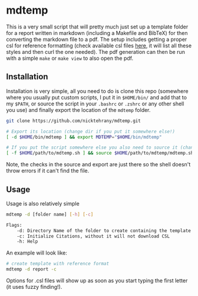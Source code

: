# mdtemp

This is a very small script that will pretty much just set up a template folder for a report written in markdown
(including a Makefile and BibTeX) for then converting the markdown file to a pdf. The setup includes getting a proper
csl for reference formatting (check available csl files [here](https://github.com/citation-style-language/styles), it
will list all these styles and then curl the one needed). The pdf generation can then be run with a simple `make` or
`make view` to also open the pdf.

## Installation

Installation is very simple, all you need to do is clone this repo (somewhere where you usually put custom scripts, I
put it in `$HOME/bin/` and add that to my `$PATH`, or source the script in your `.bashrc` or `.zshrc` or any other shell you use) and finally
export the location of the `mdtemp` folder.

```bash
git clone https://github.com/nicktehrany/mdtemp.git

# Export its location (change dir if you put it somewhere else!)
[ -d $HOME/bin/mdtemp ] && export MDTEMP="$HOME/bin/mdtemp"

# If you put the script somewhere else you also need to source it (change the dir again!)
[ -f $HOME/path/to/mdtemp.sh ] && source $HOME/path/to/mdtemp/mdtemp.sh
```

Note, the checks in the source and export are just there so the shell doesn't throw errors if it can't find the file.

## Usage

Usage is also relatively simple

```bash
mdtemp -d [folder name] [-h] [-c]

Flags:
    -d: Directory Name of the folder to create containing the template files (Default: 'mdtemplate/')
    -c: Initialize Citations, without it will not download CSL
    -h: Help
```

An example will look like:

```bash
# create template with reference format
mdtemp -d report -c
```

Options for .csl files will show up as soon as you start typing the first letter (it uses fuzzy finding!).
